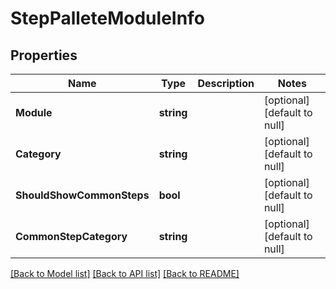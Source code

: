 # StepPalleteModuleInfo

## Properties
Name | Type | Description | Notes
------------ | ------------- | ------------- | -------------
**Module** | **string** |  | [optional] [default to null]
**Category** | **string** |  | [optional] [default to null]
**ShouldShowCommonSteps** | **bool** |  | [optional] [default to null]
**CommonStepCategory** | **string** |  | [optional] [default to null]

[[Back to Model list]](../README.md#documentation-for-models) [[Back to API list]](../README.md#documentation-for-api-endpoints) [[Back to README]](../README.md)

